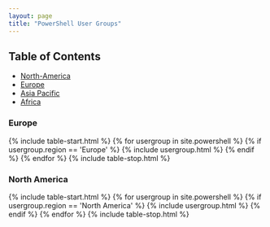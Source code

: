 ```yaml
---
layout: page
title: "PowerShell User Groups"
---
```


## Table of Contents
* [North-America](#north-america)
* [Europe](#europe)
* [Asia Pacific](#asia-pacific)
* [Africa](#africa)

### Europe
{% include table-start.html %}
{% for usergroup in site.powershell %}
  {% if usergroup.region == 'Europe' %}
    {% include usergroup.html %}
  {% endif %}
{% endfor %}
{% include table-stop.html %}

### North America
{% include table-start.html %}
{% for usergroup in site.powershell %}
  {% if usergroup.region == 'North America' %}
    {% include usergroup.html %}
  {% endif %}
{% endfor %}
{% include table-stop.html %}